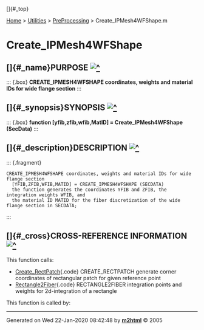 []{#_top}

<div>

[Home](../../FEDEASLab.html) \> [Utilities](../FEDEASLab.html) \>
[PreProcessing](FEDEASLab.html) \> Create_IPMesh4WFShape.m

</div>

# Create_IPMesh4WFShape

## []{#_name}PURPOSE [![\^](../../up.png)](#_top)

::: {.box}
**CREATE_IPMESH4WFSHAPE coordinates, weights and material IDs for wide
flange section**
:::

## []{#_synopsis}SYNOPSIS [![\^](../../up.png)](#_top)

::: {.box}
**function \[yfib,zfib,wfib,MatID\] = Create_IPMesh4WFShape (SecData)**
:::

## []{#_description}DESCRIPTION [![\^](../../up.png)](#_top)

::: {.fragment}
``` {.comment}
CREATE_IPMESH4WFSHAPE coordinates, weights and material IDs for wide flange section
  [YFIB,ZFIB,WFIB,MATID] = CREATE_IPMESH4WFSHAPE (SECDATA)
  the function generates the coordinates YFIB and ZFIB, the integration weights WFIB, and
  the material ID MATID for the fiber discretization of the wide flange section in SECDATA;
```
:::

## []{#_cross}CROSS-REFERENCE INFORMATION [![\^](../../up.png)](#_top)

This function calls:

-   [Create_RectPatch](Create_RectPatch.html "function yz = Create_RectPatch (ty,tz,sy,sz)"){.code}
    CREATE_RECTPATCH generate corner coordinates of rectangular patch
    for given reference point
-   [Rectangle2Fiber](Rectangle2Fiber.html "function [yfib,zfib,wfib] = Rectangle2Fiber (patcoor,IntTyp,nyfib,nzfib)"){.code}
    RECTANGLE2FIBER integration points and weights for 2d-integration of
    a rectangle

This function is called by:

------------------------------------------------------------------------

Generated on Wed 22-Jan-2020 08:42:48 by
**[m2html](http://www.artefact.tk/software/matlab/m2html/ "Matlab Documentation in HTML")**
© 2005
